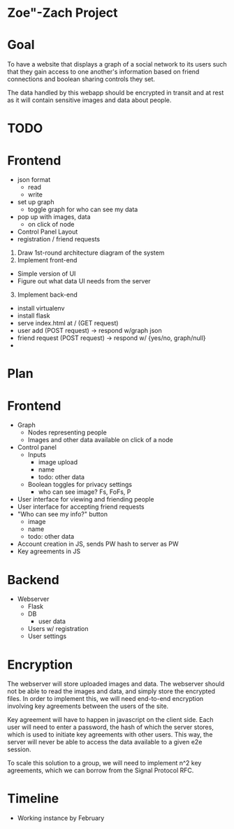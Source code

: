 Zoe"-Zach Project
=================

# Goal
To have a website that displays a graph of a social network to its users such that they gain access to one another's information based on friend connections
and boolean sharing controls they set.

The data handled by this webapp should be encrypted in transit and at rest as it will contain sensitive images and data about people.

# TODO

Frontend
========
* json format
  * read
  * write
* set up graph
  * toggle graph for who can see my data
* pop up with images, data
  * on click of node
* Control Panel Layout
* registration / friend requests

1. Draw 1st-round architecture diagram of the system
2. Implement front-end
  * Simple version of UI
  * Figure out what data UI needs from the server
3. Implement back-end
  * install virtualenv
  * install flask
  * serve index.html at / (GET request)
  * user add (POST request) -> respond w/graph json
  * friend request (POST request) -> respond w/ {yes/no, graph/null}
  * 

# Plan

Frontend
========
* Graph
  * Nodes representing people
  * Images and other data available on click of a node
* Control panel
  * Inputs
    * image upload
    * name
    * todo: other data
  * Boolean toggles for privacy settings
    * who can see image? Fs, FoFs, P
* User interface for viewing and friending people
* User interface for accepting friend requests
* "Who can see my info?" button
  * image
  * name
  * todo: other data
* Account creation in JS, sends PW hash to server as PW
* Key agreements in JS

Backend
=======
* Webserver
  * Flask
  * DB
    * user data
  * Users w/ registration
  * User settings

Encryption
==========
The webserver will store uploaded images and data. The webserver should not be able to read the images and data, and simply store the encrypted files.
In order to implement this, we will need end-to-end encryption involving key agreements between the users of the site.

Key agreement will have to happen in javascript on the client side. Each user will need to enter a password, the hash of which the server stores,
which is used to initiate key agreements with other users. This way, the server will never be able to access the data available to a given e2e session.

To scale this solution to a group, we will need to implement n^2 key agreements, which we can borrow from the Signal Protocol RFC.

# Timeline
* Working instance by February

